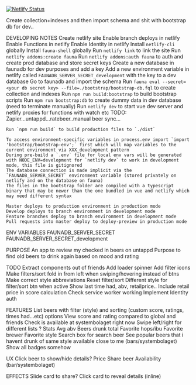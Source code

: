 [![Netlify Status](https://api.netlify.com/api/v1/badges/318809e3-f9af-4a74-b4da-0eb61adf325e/deploy-status)](https://app.netlify.com/sites/beerd/deploys)

Create collection+indexes and then import schema and shit with bootstrap db for dev..


DEVELOPING NOTES
    Create netlify site
    Enable branch deploys in netlify
    Enable Functions in netlify
    Enable Identity in netlify
    Install `netlify-cli` globally
    Install `fauna-shell` globally
    Run `netlify link` to link the site
    Run `netlify addons:create fauna`
    Run `netlify addons:auth fauna` to auth and create prod database and store secret keys
    Create a new database in faunadb for dev purposes and add a key
    Add a new environment variable in netlify called `FAUNADB_SERVER_SECRET_development` with the key to a dev database
    Go to faunadb and import the schema
    Run `fauna eval --secret=<your db secret key> --file=./bootstrap/bootstrap-db.fql` to create collection and indexes
    Run `npm run build:bootstrap` to build bootstrap scripts
    Run `npm run bootstrap:db` to create dummy data in dev database (need to terminate manually)
    Run `netlify dev` to start vue dev server and netlify proxies for functions with watch etc
    TODO: Zapier...untappd...ratebeer..manual beer sync...

    Run `npm run build` to build production files to `./dist`

    To access environment-specific variables in process.env import `import 'bootstrap/bootstrap-env';` first which will map variables to the current environment via XXX_development pattern
    During pre-build a `.env` file for local env vars will be generated with NODE_ENV=development for `netlify dev` to work in development mode, this file is gitignored
    The database connection is made implicit via the `FAUNADB_SERVER_SECRET` environment variable (stored privately on netlify and on the database on fauna)
    The files in the bootstrap folder are compiled with a typescript binary that may be newer than the one bundled in vue and netlify which may need different syntax

    Master deploys to production environment in production mode
    Develop deploys to branch environment in development mode
    Feature branches deploy to branch environment in development mode
    Pull requests into master deploy to deploy-preview in production mode

ENV VARIABLES
    FAUNADB_SERVER_SECRET
    FAUNADB_SERVER_SECRET_development

PURPOSE
    An app to review my checked in beers on untappd
    Purpose to find old beers to drink again based on mood and rating

TODO
    Extract components out of friends
    Add loader spinner
    Add filter icons
    Make filters/sort fold in from left when swiping/hovering instead of btns
    Make correct style abbreviations
    Reset filter/sort
    Different style for filter/sort btn when active
    Show last time had, abv, retailprice..
    Include retail price in score calculation
    Check service worker working
    Implement Identity auth

FEATURES
    List beers with filter (style) and sorting (custom score, ratings, times had...etc) options
    View score and rating compared to global and friends
    Check is available at systembolaget right now
    Swipe left/right for different lists
        ?
    Stats
        Avg abv
        Beers drunk total
        Favorite hops/ibu
        Favorite brewer
        Favorite style
    Search box for search beer
    See popular beers that i havent drunk of same style available close to me (bars/systembolaget)
    Show all badges somehow

UX
    Click beer to show/hide details?
    Price
    Share beer
    Availability (bar/systembolaget)

EFFECTS
    Slide card to share?
    Click card to reveal details (inline)